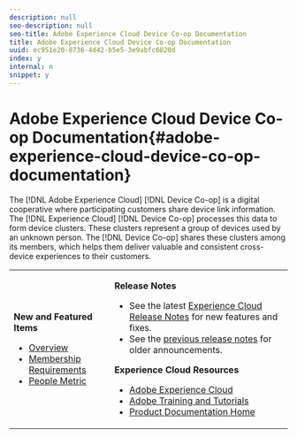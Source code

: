 ```yaml
---
description: null
seo-description: null
seo-title: Adobe Experience Cloud Device Co-op Documentation
title: Adobe Experience Cloud Device Co-op Documentation
uuid: ec951e20-8736-4d42-b5e5-3e9abfc6820d
index: y
internal: n
snippet: y
---
```


# Adobe Experience Cloud Device Co-op Documentation{#adobe-experience-cloud-device-co-op-documentation}

The [!DNL Adobe Experience Cloud] [!DNL Device Co-op] is a digital cooperative where participating customers share device link information. The [!DNL Experience Cloud] [!DNL Device Co-op] processes this data to form device clusters. These clusters represent a group of devices used by an unknown person. The [!DNL Device Co-op] shares these clusters among its members, which helps them deliver valuable and consistent cross-device experiences to their customers.

<a id="section_535A849B2BF14221BD78C968CC02732D"></a>

<table id="table_5E612F746A704FE095B809A013EE977F" class="simpletable"> 
 <tbody> 
  <tr> 
   <td colname="col1"> <p> <b>New and Featured Items</b> </p> 
    <ul id="ul_47C012F6AB3E4B73BA357027F4D15369"> 
     <li id="li_30DBD4F8A9FA4FEFA3E3E5903FC55887"><a href="mcdc-about/mcdc-overview.md#concept-de34e3bacae94869909e979f24bcc4e8" format="dita" scope="local"> Overview</a> </li> 
     <li id="li_10D0D3D338FF445098EE18B322951FAF"><a href="mcdc-about/mcdc-requirements.md#concept-31d3d165d22546afbedf023d32ad3a43" format="dita" scope="local"> Membership Requirements</a> </li> 
     <li id="li_466DC0DA0CD84E9E81EEF3237DCD411A"><a href="mcdc-other-solutions/mcdc-people.md#concept-8c57cd3904974e078d7fbf84ac9c2d63" format="dita" scope="local"> People Metric</a> </li> 
    </ul> </td> 
   <td colname="col2"> <p> <b>Release Notes</b> </p> 
    <ul id="ul_713F3E9DF0F84FE5981AC63D05948864"> 
     <li id="li_09C1CD15823E4AD7856CE40BE848E03F">See the latest <a href="https://marketing.adobe.com/resources/help/en_US/whatsnew/" format="https" scope="external"> Experience Cloud Release Notes</a> for new features and fixes. </li> 
     <li id="li_EA594E939ED14D7780178DEA8E1AED64">See the <a href="https://marketing.adobe.com/resources/help/en_US/whatsnew/?f=c_legacy_releases.html" format="https" scope="external"> previous release notes</a> for older announcements. </li> 
    </ul> <p> <b>Experience Cloud Resources</b> </p> 
    <ul id="ul_E30EC96BDC624B5591F0470D430B7F41"> 
     <li id="li_F3A5CCFAE0F247CEB41A03CA8E03106B"> <a href="http://www.adobe.com/marketing-cloud.html" scope="external" format="http"> Adobe Experience Cloud</a> </li> 
     <li id="li_1938F7044F544481A6CC0F45CC22B80A"> <a href="http://helpx.adobe.com/learning.html?promoid=KAUDK" scope="external" format="http"> Adobe Training and Tutorials</a> </li> 
     <li id="li_C71459E0D1464C05B8B9387C43541F17"> <a href="https://marketing.adobe.com/resources/help/en_US/home/index.html" scope="external" format="https"> Product Documentation Home</a> </li> 
    </ul> </td> 
  </tr> 
 </tbody> 
</table>

<!--
<p><b>Announcements</b> </p>
<p>Take a moment to review the <a href="mcdc-about/mcdc-requirements.md#concept-31d3d165d22546afbedf023d32ad3a43" format="dita" scope="local"> membership requirements</a> or <a href="https://marketing-stage.adobe.com/resources/help/en_US/mcdc/downloads/what_to_expect.pdf" format="https" scope="external"> download the information sheet</a> if you want participate or to learn more about the <span class="wintitle"> Device Co-op</span>. </p>
-->

